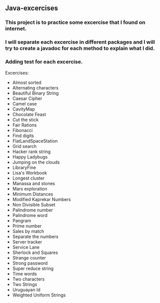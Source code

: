 ## Java-excercises

### This project is to practice some excercise that I found on internet.
### I will separate each excercise in different packages and I will try to create a javadoc for each method to explain what I did.
### Adding test for each excercise.
Excercises:

- Almost sorted
- Alternating characters
- Beautiful Binary String
- Caesar Cipher
- Camel case
- CavityMap
- Chocolate Feast
- Cut the stick
- Fair Rations
- Fibonacci
- Find digits
- FlatLandSpaceStation
- Grid search
- Hacker rank string
- Happy Ladybugs
- Jumping on the clouds
- LibraryFine
- Lisa's Workbook
- Longest cluster
- Manassa and stones
- Mars exploration
- Minimum Distances
- Modified Kaprekar Numbers
- Non Divisible Subset
- Palindrome number
- Palindrome word
- Pangram
- Prime number
- Sales by match
- Separate the numbers
- Server tracker
- Service Lane
- Sherlock and Squares
- Strange counter
- Strong password
- Super reduce string
- Time words
- Two characters
- Two Strings
- Uruguayan Id
- Weighted Uniform Strings
